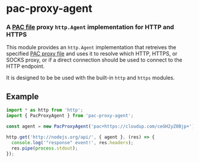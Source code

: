 pac-proxy-agent
===============
### A [PAC file][pac-wikipedia] proxy `http.Agent` implementation for HTTP and HTTPS

This module provides an `http.Agent` implementation that retreives the specified
[PAC proxy file][pac-wikipedia] and uses it to resolve which HTTP, HTTPS, or
SOCKS proxy, or if a direct connection should be used to connect to the
HTTP endpoint.

It is designed to be be used with the built-in `http` and `https` modules.

Example
-------

```ts
import * as http from 'http';
import { PacProxyAgent } from 'pac-proxy-agent';

const agent = new PacProxyAgent('pac+https://cloudup.com/ceGH2yZ0Bjp+');

http.get('http://nodejs.org/api/', { agent }, (res) => {
  console.log('"response" event!', res.headers);
  res.pipe(process.stdout);
});
```

[pac-wikipedia]: http://wikipedia.org/wiki/Proxy_auto-config

